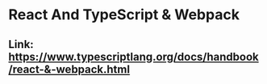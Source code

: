 # React And TypeScript & Webpack 
## Link: https://www.typescriptlang.org/docs/handbook/react-&-webpack.html
